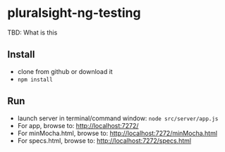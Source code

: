 # pluralsight-ng-testing
TBD: What is this

## Install

* clone from github or download it
* `npm install`

## Run
* launch server in terminal/command window: `node src/server/app.js`
* For app, browse to: <http://localhost:7272/>
* For minMocha.html, browse to: <http://localhost:7272/minMocha.html>
* For specs.html, browse to: <http://localhost:7272/specs.html>
